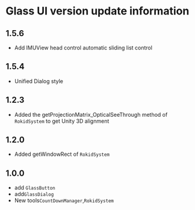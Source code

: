 # Glass UI version update information
## 1.5.6
* Add IMUView head control automatic sliding list control

## 1.5.4
* Unified Dialog style

## 1.2.3
* Added the getProjectionMatrix_OpticalSeeThrough method of `RokidSystem` to get Unity 3D alignment

## 1.2.0
* Added getWindowRect of `RokidSystem`

## 1.0.0
* add `GlassButton`  
* add`GlassDialog`
* New tools`CountDownManager`,`RokidSystem`